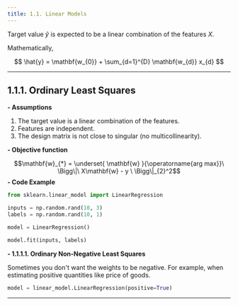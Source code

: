 ```yaml
---
title: 1.1. Linear Models
---
```

Target value $\hat{y}$ is expected to be a linear combination of the features $X$.

Mathematically,

$$
\hat{y} = \mathbf{w_{0}} + \sum_{d=1}^{D} \mathbf{w_{d}} x_{d}
$$

---
## **1.1.1. Ordinary Least Squares**

**- Assumptions**

1. The target value is a linear combination of the features.
2. Features are independent.
3. The design matrix is not close to singular (no multicollinearity).

**- Objective function**

$$\mathbf{w}_{*} = \underset{ \mathbf{w} }{\operatorname{arg max}}\ \Bigg\|\ X\mathbf{w} - y \ \Bigg\|_{2}^2$$
**- Code Example**

```python
from sklearn.linear_model import LinearRegression

inputs = np.random.rand(10, 3)
labels = np.random.rand(10, 1)

model = LinearRegression()

model.fit(inputs, labels)
```

**- 1.1.1.1. Ordinary Non-Negative Least Squares**

Sometimes you don't want the weights to be negative. 
For example, when estimating positive quantities like price of goods.

```python
model = linear_model.LinearRegression(positive=True)
```

---
